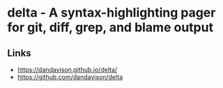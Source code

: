 # delta - A syntax-highlighting pager for git, diff, grep, and blame output

## Links
- https://dandavison.github.io/delta/
- https://github.com/dandavison/delta
